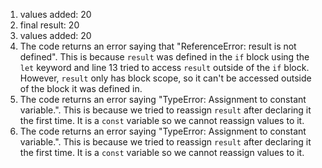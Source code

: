 1. values added:  20
2. final result:  20
3. values added:  20
4. The code returns an error saying that "ReferenceError: result is not defined". This is because `result` was defined in the `if` block using the `let` keyword and line 13 tried to access `result` outside of the `if` block. However, `result` only has block scope, so it can't be accessed outside of the block it was defined in.
5. The code returns an error saying "TypeError: Assignment to constant variable.". This is because we tried to reassign `result` after declaring it the first time. It is a `const` variable so we cannot reassign values to it.
6. The code returns an error saying "TypeError: Assignment to constant variable.". This is because we tried to reassign `result` after declaring it the first time. It is a `const` variable so we cannot reassign values to it.